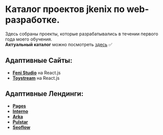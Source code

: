 # Каталог проектов jkenix по web-разработке.

Здесь собраны проекты, которые разрабатывались в течении первого года моего обучения.      
**Актуальный каталог** можно посмотреть [здесь](https://github.com/jkenix/jkenix-project) :white_check_mark:  

## Адаптивные Сайты:
- [**Feni Studio**](https://github.com/jkenix/jkenix-project/tree/feni-website) на React.js  
- [**Toystream**](https://github.com/jkenix/jkenix.github.io/tree/toystream) на React.js   
## Адаптивные Лендинги:  
- [**Pages**](https://github.com/jkenix/jkenix.github.io/tree/pages-page)  
- [**Interno**](https://github.com/jkenix/jkenix.github.io/tree/interno)  
- [**Arka**](https://github.com/jkenix/jkenix.github.io/tree/arka)  
- [**Pulstar**](https://github.com/jkenix/jkenix.github.io/tree/pulstar)  
- [**Seoflow**](https://github.com/jkenix/jkenix.github.io/tree/seoflow)  
